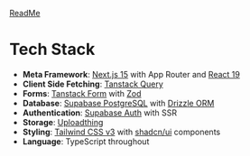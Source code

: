 [ReadMe](/README.md)

# Tech Stack

- **Meta Framework**: [Next.js 15](https://nextjs.org/docs) with App Router and [React 19](https://react.dev/reference/react)
- **Client Side Fetching**: [Tanstack Query](https://tanstack.com/query/latest/docs/framework/react/overview)
- **Forms**: [Tanstack Form](https://tanstack.com/form/latest/docs/overview) with [Zod](https://zod.dev/)
- **Database**: [Supabase PostgreSQL](https://supabase.com/docs/guides/database/overview) with [Drizzle ORM](https://orm.drizzle.team/docs/rqb)
- **Authentication**: [Supabase Auth](https://supabase.com/docs/guides/auth) with SSR
- **Storage**: [Uploadthing](https://docs.uploadthing.com/)
- **Styling**: [Tailwind CSS v3](https://v3.tailwindcss.com/) with [shadcn/ui](https://ui.shadcn.com/docs) components
- **Language**: TypeScript throughout
